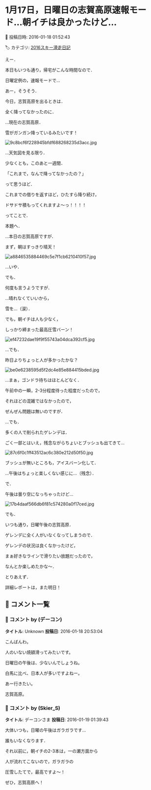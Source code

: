 # 1月17日，日曜日の志賀高原速報モード…朝イチは良かったけど…

📅 投稿日時: 2016-01-18 01:52:43

🏷️ カテゴリ: [2016スキー滑走日記](c70c67ed5248e9432b899dcd5747048bb.md)

えー．


本日もいつも通り，帰宅がこんな時間なので．


日曜定例の，速報モードで…





あー，そうそう．


今日，志賀高原を出るときは．


全く降ってなかったのに．


…現在の志賀高原．


雪がガンガン降っているみたいです！




![9c8bcf6f228945bfdf688268235d3acc.jpg](images/9c8bcf6f228945bfdf688268235d3acc.jpg)




…天気図を見る限り．


少なくとも，このあと一週間．


「これまで，なんで降ってなかったの？」


って思うほど．


これまでの借りを返すほど，ひたすら降り続け，


ドサドサ積もってくれますよ～っ！！！！





ってことで．


本題へ．





…本日の志賀高原ですが．





まず，朝はすっきり晴天！




![a8846535884469c5e7f1cb6210410f57.jpg](images/a8846535884469c5e7f1cb6210410f57.jpg)




…いや．


でも．


何度も言うようですが．


…晴れなくていいから，


雪を…（涙）．





でも，朝イチは人も少なく，


しっかり締まった最高圧雪バーン！




![ef47232dae19f9f55743a04dca392cf5.jpg](images/ef47232dae19f9f55743a04dca392cf5.jpg)







…でも．


昨日よりちょっと人が多かったかな？




![be0e6238595d5f2dc4e85e884415bded.jpg](images/be0e6238595d5f2dc4e85e884415bded.jpg)




…まぁ，ゴンドラ待ちはほとんどなく．


午前中の一瞬，2-3分程度待った程度だったので，


それほどの混雑ではなかったので，


ぜんぜん問題は無いのですが．





…でも．


多くの人で削られたゲレンデは．


ごく一部とはいえ，残念ながらちょいとブッシュも出てきて…




![87c6f0c1ff43512ac6c380e212d50f50.jpg](images/87c6f0c1ff43512ac6c380e212d50f50.jpg)




ブッシュが無いところも，アイスバーン化して．


…午後はちょっと楽しくない感じに…（残念）．





で．


午後は曇り空になっちゃったけど…




![17b4daaf566db6f81c574280a0f17ced.jpg](images/17b4daaf566db6f81c574280a0f17ced.jpg)




でも．


いつも通り，日曜午後の志賀高原．


ゲレンデに全く人がいなくなってしまうので．


ゲレンデの状況は良くなかったけど，


まぁ好きなラインで滑りたい放題だったので，


なんとか楽しめたかな～．





とりあえず．


詳細レポートは，また明日！

## 💬 コメント一覧

### 💬 コメント by (デーコン)
**タイトル**: Unknown
**投稿日**: 2016-01-18 20:53:04

こんばんわ。



人のいない焼額滑ってみたいです。



日曜日の午後は、少ないんでしょうね。



白馬に比べ、日本人が多いですよねー。



あー行きたい。



志賀高原。

### 💬 コメント by (Skier_S)
**タイトル**: デーコンさま
**投稿日**: 2016-01-19 01:39:43

大体いつも，日曜の午後はガラガラです…

誰もいなくなります．

それ以前に，朝イチの2-3本は，一の瀬方面から

人が流れてこないので，ガラガラの

圧雪したてで，最高ですよ～！

ぜひ，志賀高原へ！

